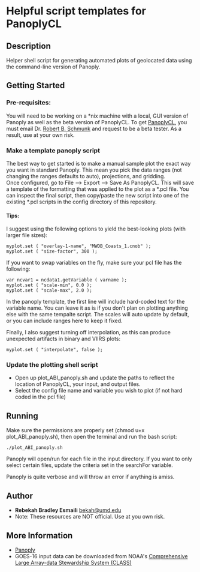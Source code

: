 # Helpful script templates for PanoplyCL

## Description
Helper shell script for generating automated plots of geolocated data using the command-line version of Panoply.

## Getting Started
### Pre-requisites:
You will need to be working on a *nix machine with a local, GUI version of Panoply as well as the beta version of PanoplyCL. To get [PanoplyCL](https://www.giss.nasa.gov/tools/panoply/), you must email Dr. [Robert B. Schmunk](mailto:robert.b.schmunk@nasa.gov) and request to be a beta tester. As a result, use at your own risk.

### Make a template panoply script
The best way to get started is to make a manual sample plot the exact way you want in standard Panoply. This mean you pick the data ranges (not changing the ranges defaults to auto), projections, and gridding.  
Once configured, go to File --> Export --> Save As PanoplyCL.
This will save a template of the formatting that was applied to the plot as a *.pcl file. You can inspect the final script, then copy/paste the new script into one of the existing \*.pcl scripts in the config directory of this repository.

#### Tips:
I suggest using the following options to yield the best-looking plots (with larger file sizes):

```
myplot.set ( "overlay-1-name", "MWDB_Coasts_1.cnob" );
myplot.set ( "size-factor", 300 );
```

If you want to swap variables on the fly, make sure your pcl file has the following:
```
var ncvar1 = ncdata1.getVariable ( varname );
myplot.set ( "scale-min", 0.0 );
myplot.set ( "scale-max", 2.0 );
```
In the panoply template, the first line will include hard-coded text for the variable name. You can leave it as is if you don't plan on plotting anything else with the same tempalte script. The scales will auto update by default, or you can include ranges here to keep it fixed.

Finally, I also suggest turning off interpolation, as this can produce unexpected artifacts in binary and VIIRS plots:
```
myplot.set ( "interpolate", false );
```

### Update the plotting shell script
* Open up plot\_ABI\_panoply.sh and update the paths to reflect the location of PanoplyCL, your input, and output files.
* Select the config file name and variable you wish to plot (if not hard coded in the pcl file)

## Running
Make sure the permissions are properly set (chmod u+x plot\_ABI\_panoply.sh), then open the terminal and run the bash script:
```
./plot_ABI_panoply.sh
```
Panoply will open/run for each file in the input directory. If you want to only select certain files, update the criteria set in the searchFor variable.

Panoply is quite verbose and will throw an error if anything is amiss.

## Author
* **Rebekah Bradley Esmaili** [bekah@umd.edu](mailto:bekah@umd.edu)
* Note: These resources are NOT official. Use at you own risk.

## More Information
* [Panoply](https://www.giss.nasa.gov/tools/panoply/)
* GOES-16 input data can be downloaded from NOAA's [Comprehensive Large Array-data Stewardship System (CLASS)](https://www.class.noaa.gov/)
